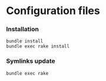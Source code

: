 # Configuration files

### Installation

```
bundle install
bundle exec rake install
```

### Symlinks update

```
bundle exec rake
```

